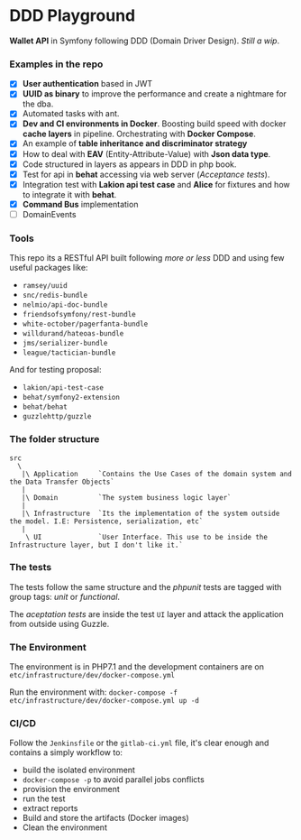 DDD Playground
==============

**Wallet API** in Symfony following DDD (Domain Driver Design). *Still a wip*. 

### Examples in the repo

   - [x] **User authentication** based in JWT 
   - [x] **UUID as binary** to improve the performance and create a nightmare for the dba.
   - [x] Automated tasks with ant.
   - [x] **Dev and CI environments in Docker**. Boosting build speed with docker **cache layers** in pipeline. Orchestrating with **Docker Compose**.
   - [x] An example of **table inheritance and discriminator strategy** 
   - [x] How to deal with **EAV** (Entity-Attribute-Value) with **Json data type**.
   - [x] Code structured in layers as appears in DDD in php book.
   - [x] Test for api in **behat** accessing via web server (*Acceptance tests*). 
   - [x] Integration test with **Lakion api test case** and **Alice** for fixtures and how to integrate it with **behat**. 
   - [x] **Command Bus** implementation
   - [ ] DomainEvents

### Tools

This repo its a RESTful API built following *more or less* DDD and using few useful packages like:

- `ramsey/uuid`
- `snc/redis-bundle`
- `nelmio/api-doc-bundle` 
- `friendsofsymfony/rest-bundle`
- `white-october/pagerfanta-bundle`
- `willdurand/hateoas-bundle`
- `jms/serializer-bundle`
- `league/tactician-bundle`

And for testing proposal:

- `lakion/api-test-case`
- `behat/symfony2-extension`
- `behat/behat`
- `guzzlehttp/guzzle`

### The folder structure 

    src
      \
       |\ Application     `Contains the Use Cases of the domain system and the Data Transfer Objects`
       |
       |\ Domain          `The system business logic layer`
       |
       |\ Infrastructure  `Its the implementation of the system outside the model. I.E: Persistence, serialization, etc`
       |
        \ UI              `User Interface. This use to be inside the Infrastructure layer, but I don't like it.`

### The tests

The tests follow the same structure and the *phpunit* tests are tagged with group tags: *unit* or *functional*.

The *aceptation tests* are inside the test `UI` layer and attack the application from outside using Guzzle.

### The Environment

The environment is in PHP7.1 and the development containers are on `etc/infrastructure/dev/docker-compose.yml`

Run the environment with: `docker-compose -f etc/infrastructure/dev/docker-compose.yml up -d`

### CI/CD

Follow the `Jenkinsfile` or the `gitlab-ci.yml` file, it's clear enough and contains a simply workflow to:

- build the isolated environment
- `docker-compose -p` to avoid parallel jobs conflicts
- provision the environment
- run the test
- extract reports
- Build and store the artifacts (Docker images)
- Clean the environment
